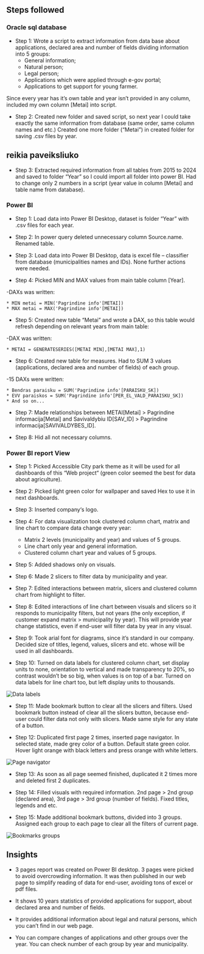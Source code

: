 ## Steps followed

### Oracle sql database

- Step 1: Wrote a script to extract information from data base about applications, declared area and number of fields dividing information into 5 groups:
	* General information;
	* Natural person;
 	* Legal person;
  	* Applications which were applied through e-gov portal;
  	* Applications to get support for young farmer.
  
Since every year has it’s own table and year isn’t provided in any column, included my own column [Metai] into script.


- Step 2: Created new folder and saved script, so next year I could take exactly the same information from database (same order, same column names and etc.)
Created one more folder (“Metai”) in created folder for saving .csv files by year.

## reikia paveiksliuko

- Step 3: Extracted required information from all tables from 2015 to 2024 and saved to folder “Year” so I could import all folder into power BI. Had to change only 2 numbers in a script (year value in column [Metai] and table name from database).

### Power BI

- Step 1: Load data into Power BI Desktop, dataset is folder “Year” with .csv files for each year.

- Step 2: In power query deleted unnecessary column Source.name. Renamed table.

- Step 3: Load data into Power BI Desktop, data is excel file – classifier from database (municipalities names and IDs). None further actions were needed.

- Step 4: Picked MIN and MAX values from main table column [Year].
  
-DAXs was written:

	* MIN metai = MIN('Pagrindine info'[METAI])
 	* MAX metai = MAX('Pagrindine info'[METAI])

- Step 5: Created new table “Metai” and wrote a DAX, so this table would refresh depending on relevant years from main table:

-DAX was written:

	* METAI = GENERATESERIES([METAI MIN],[METAI MAX],1)

- Step 6: Created new table for measures. Had to SUM 3 values (applications, declared area and number of fields) of each group.

-15 DAXs were written:

	* Bendras paraisku = SUM('Pagrindine info'[PARAISKU_SK])
	* EVV paraiskos = SUM('Pagrindine info'[PER_EL_VALD_PARAISKU_SK])
	* And so on... 

- Step 7: Made relationships between METAI[Metai] >  Pagrindine informacija[Metai] and Savivaldybiu ID[SAV_ID] > Pagrindine informacija[SAVIVALDYBES_ID].

- Step 8: Hid all not necessary columns.

### Power BI report View

- Step 1: Picked Accessible City park theme as it will be used for all dashboards of this “Web project“ (green color seemed the best for data about agriculture).

- Step 2: Picked light green color for wallpaper and saved Hex to use it in next dashboards.

- Step 3: Inserted company‘s logo.

- Step 4: For data visualization took clustered column chart, matrix and line chart to compare data change every year:
	* Matrix 2 levels (municipality and year) and values of 5 groups.
	* Line chart only year and general information.
	* Clustered column chart year and values of 5 groups.

- Step 5: Added shadows only on visuals.

- Step 6: Made 2 slicers to filter data by municipality and year. 

- Step 7: Edited interactions between matrix, slicers and clustered column chart from highlight to filter.

- Step 8: Edited interactions of line chart between visuals and slicers so it responds to municipality filters, but not years (the only exception, if customer expand matrix > municipality by year). This will provide year change statistics, even if end-user will filter data by year in any visual.

- Step 9: Took arial font for diagrams, since it’s standard in our company. Decided size of titles, legend, values, slicers and etc. whose will be used in all dashboards. 

- Step 10: Turned on data labels for clustered column chart, set display units to none, orientation to vertical and made transparency to 20%, so contrast wouldn’t be so big, when values is on top of a bar. Turned on data labels for line chart too, but left display units to thousands.

![Data labels](https://github.com/user-attachments/assets/07849d1f-10de-4c1e-936e-c6c32bd92dbe)


- Step 11: Made bookmark button to clear all the slicers and filters. Used bookmark button instead of clear all the slicers button, because end-user could filter data not only with slicers. Made same style for any state of a button.

- Step 12: Duplicated first page 2 times, inserted page navigator. In selected state, made grey color of a button. Default state green color. Hover light orange with black letters and press orange with white letters.

![Page navigator](https://github.com/user-attachments/assets/6b554cf8-11c0-41e6-b8b5-7a8cd7ff756c)


- Step 13: As soon as all page seemed finished, duplicated it 2 times more and deleted first 2 duplicates. 

- Step 14: Filled visuals with required information. 2nd page > 2nd group (declared area), 3rd page > 3rd group (number of fields). Fixed titles, legends and etc. 

- Step 15: Made additional bookmark buttons, divided into 3 groups. Assigned each group to each page to clear all the filters of current page.



![Bookmarks groups](https://github.com/user-attachments/assets/d6e86351-1f06-4f33-915d-69b1a66c465f)


## Insights

* 3 pages report was created on Power BI desktop. 3 pages were picked to avoid overcrowding information. It was then published in our web page to simplify reading of data for end-user, avoiding tons of excel or pdf files.

* It shows 10 years statistics of provided applications for support, about declared area and number of fields. 

* It provides additional information about legal and natural persons, which you can’t find in our web page.

* You can compare changes of applications and other groups over the year. You can check number of each group by year and municipality.
